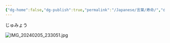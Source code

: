 ```yaml
---
{"dg-home":false,"dg-publish":true,"permalink":"/Japanese/言葉/寿命/","dgPassFrontmatter":true}
---
```



じゅみょう

![IMG_20240205_233051.jpg](/img/user/resources/%E8%91%AC%E9%80%81%E3%81%AE%E3%83%95%E3%83%AA%E3%83%BC%E3%83%AC%E3%83%B3/IMG_20240205_233051.jpg)